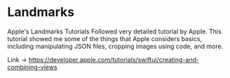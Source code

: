 # Landmarks
Apple's Landmarks Tutorials
Followed very detailed tutorial by Apple. This tutorial showed me some of the things that Apple considers basics, including
manipulating JSON files, cropping images using code, and more. 

Link -> https://developer.apple.com/tutorials/swiftui/creating-and-combining-views
